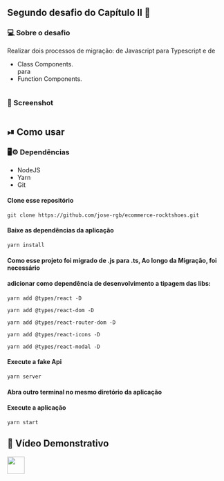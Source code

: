 ## Segundo desafio do Capítulo II 🚀

###  💻 Sobre o desafio
 Realizar dois processos de migração: de Javascript para Typescript e de
* Class Components.
<img src="" /> <br/>
 para
* Function Components.
<img src="" />

### 📸 Screenshot
<img src="" />

## ⏯ Como usar 
### 🖥⚙️ Dependências 
* NodeJS 
* Yarn
* Git

#### Clone esse repositório
```
git clone https://github.com/jose-rgb/ecommerce-rocktshoes.git
```

#### Baixe as dependências da aplicação
```
yarn install
```
#### Como esse projeto foi migrado de .js para .ts, Ao longo da Migração, foi necessário
#### adicionar como dependência de desenvolvimento a tipagem das libs:
```
yarn add @types/react -D       
```
```
yarn add @types/react-dom -D       
```
```
yarn add @types/react-router-dom -D       
```
```
yarn add @types/react-icons -D       
```
```
yarn add @types/react-modal -D       
```
#### Execute a fake Api 
```
yarn server
```
#### Abra outro terminal no mesmo diretório da aplicação
#### Execute a aplicação
```
yarn start
```
## 🎥 Vídeo Demonstrativo
<a href="https://www.youtube.com/watch?v=-EKj90-F9Pk">
    <img align="center" src="https://image.flaticon.com/icons/png/512/1384/1384060.png"  height="40" width="40" />
<a>